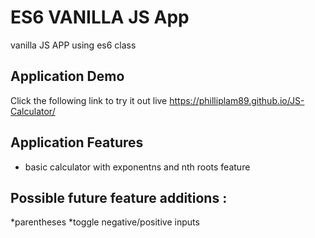 # ES6 VANILLA JS App
vanilla JS APP using es6 class

## Application Demo
Click the following link to try it out live https://philliplam89.github.io/JS-Calculator/

## Application Features

* basic calculator with exponentns and nth roots feature
##  Possible future feature additions :

*parentheses
*toggle negative/positive inputs


